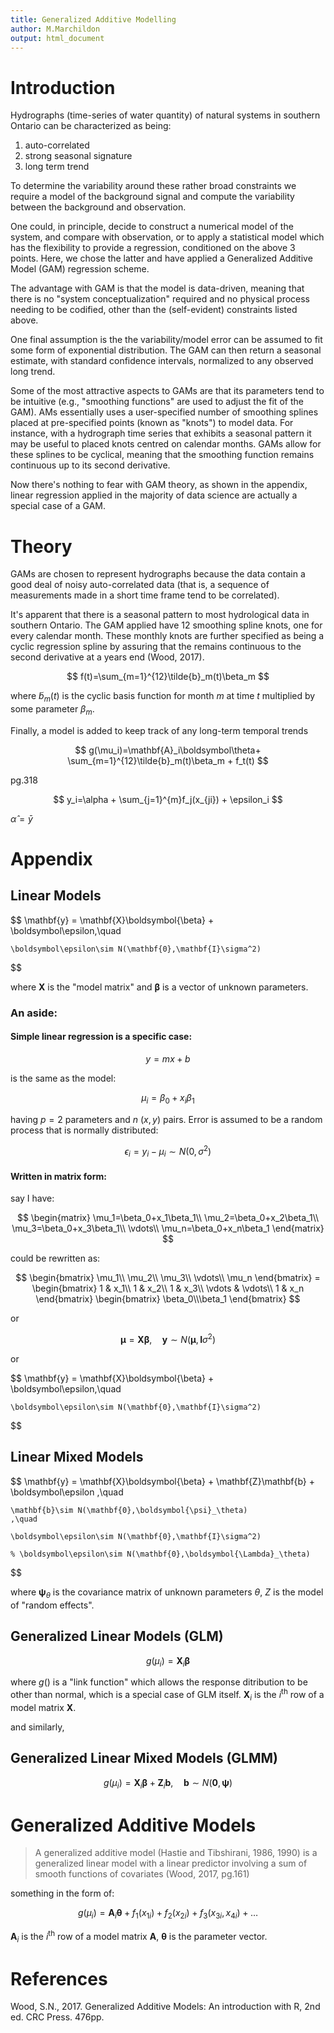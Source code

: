```yaml
---
title: Generalized Additive Modelling
author: M.Marchildon
output: html_document
---
```



# Introduction

Hydrographs (time-series of water quantity) of natural systems in southern Ontario can be characterized as being:

1. auto-correlated
1. strong seasonal signature
1. long term trend

To determine the variability around these rather broad constraints we require a model of the background signal and compute the variability between the background and observation.

One could, in principle, decide to construct a numerical model of the system, and compare with observation, or to apply a statistical model which has the flexibility to provide a regression, conditioned on the above 3 points. Here, we chose the latter and have applied a Generalized Additive Model (GAM) regression scheme.

The advantage with GAM is that the model is data-driven, meaning that there is no "system conceptualization" required and no physical process needing to be codified, other than the (self-evident) constraints listed above.

One final assumption is the the variability/model error can be assumed to fit some form of exponential distribution.  The GAM can then return a seasonal estimate, with standard confidence intervals, normalized to any observed long trend.

Some of the most attractive aspects to GAMs are that its parameters tend to be intuitive (e.g., "smoothing functions" are used to adjust the fit of the GAM). AMs essentially uses a user-specified number of smoothing splines placed at pre-specified points (known as "knots") to model data. For instance, with a hydrograph time series that exhibits a seasonal pattern it may be useful to placed knots centred on calendar months. GAMs allow for these splines to be cyclical, meaning that the smoothing function remains continuous up to its second derivative.

Now there's nothing to fear with GAM theory, as shown in the appendix, linear regression applied in the majority of data science are actually a special case of a GAM.


# Theory

GAMs are chosen to represent hydrographs because the data contain a good deal of noisy auto-correlated data (that is, a sequence of measurements made in a short time frame tend to be correlated).

It's apparent that there is a seasonal pattern to most hydrological data in southern Ontario. The GAM applied have 12 smoothing spline knots, one for every calendar month. These monthly knots are further specified as being a cyclic regression spline by assuring that the remains continuous to the second derivative at a years end (Wood, 2017).

$$
    f(t)=\sum_{m=1}^{12}\tilde{b}_m(t)\beta_m
$$

where $\tilde{b}_m(t)$ is the cyclic basis function for month $m$ at time $t$ multiplied by some parameter $\beta_m$.


Finally, a model is added to keep track of any long-term temporal trends

$$
    g(\mu_i)=\mathbf{A}_i\boldsymbol\theta+
    \sum_{m=1}^{12}\tilde{b}_m(t)\beta_m +
    f_t(t)
$$

pg.318

$$
    y_i=\alpha + \sum_{j=1}^{m}f_j(x_{ji}) + \epsilon_i
$$

$\hat{\alpha}=\bar{y}$


# Appendix

## Linear Models

$$ 
    \mathbf{y} = 
    \mathbf{X}\boldsymbol{\beta} + 
    \boldsymbol\epsilon,\quad 
    
    \boldsymbol\epsilon\sim N(\mathbf{0},\mathbf{I}\sigma^2) 
$$

where $\mathbf{X}$ is the "model matrix" and $\boldsymbol\beta$ is a vector of unknown parameters.


### An aside:

#### Simple linear regression is a specific case:

$$ y=mx+b $$

is the same as the model:

$$ \mu_i = \beta_0 + x_i\beta_1 $$

having $p=2$ parameters and $n$ $(x,y)$ pairs. Error is assumed to be a random process that is normally distributed:

$$ \epsilon_i=y_i-\mu_i \sim N(0,\sigma^2) $$

#### Written in matrix form:

say I have:

$$
    \begin{matrix}
        \mu_1=\beta_0+x_1\beta_1\\
        \mu_2=\beta_0+x_2\beta_1\\
        \mu_3=\beta_0+x_3\beta_1\\
        \vdots\\
        \mu_n=\beta_0+x_n\beta_1
    \end{matrix}
$$

could be rewritten as:

$$
    \begin{bmatrix}
        \mu_1\\
        \mu_2\\
        \mu_3\\
        \vdots\\
        \mu_n
    \end{bmatrix} =
    \begin{bmatrix}
        1 & x_1\\
        1 & x_2\\
        1 & x_3\\
        \vdots & \vdots\\
        1 & x_n
    \end{bmatrix}  
    \begin{bmatrix}
        \beta_0\\\beta_1
    \end{bmatrix}          
$$

or

$$ 
    \boldsymbol\mu = \mathbf{X}\boldsymbol\beta
    ,\quad
    \mathbf{y}\sim N(\boldsymbol\mu, \mathbf{I}\sigma^2)
$$

or

$$ 
    \mathbf{y} = 
    \mathbf{X}\boldsymbol{\beta} + 
    \boldsymbol\epsilon,\quad 
    
    \boldsymbol\epsilon\sim N(\mathbf{0},\mathbf{I}\sigma^2) 
$$


## Linear Mixed Models

$$ 
    \mathbf{y} = 
    \mathbf{X}\boldsymbol{\beta} +
    \mathbf{Z}\mathbf{b} +
    \boldsymbol\epsilon
    ,\quad 
    
    \mathbf{b}\sim N(\mathbf{0},\boldsymbol{\psi}_\theta) 
    ,\quad

    \boldsymbol\epsilon\sim N(\mathbf{0},\mathbf{I}\sigma^2) 

    % \boldsymbol\epsilon\sim N(\mathbf{0},\boldsymbol{\Lambda}_\theta)

$$

where $\boldsymbol{\psi}_\theta$ is the covariance matrix of unknown parameters $\theta$, $Z$ is the model of "random effects". 

<!-- Often $\boldsymbol{\Lambda}_\theta=\mathbf{I}\sigma^2$ (Wood, 2017, pg.61). -->



## Generalized Linear Models (GLM)

$$
    g(\mu_i)=\mathbf{X}_i\boldsymbol\beta
$$

where $g()$ is a "link function" which allows the response ditribution to be other than normal, which is a special case of GLM itself. $\mathbf{X}_i$ is the $i^\text{th}$ row of a model matrix $\mathbf{X}$.

and similarly,

## Generalized Linear Mixed Models (GLMM)

$$
    g(\mu_i)=
    \mathbf{X}_i\boldsymbol\beta +
    \mathbf{Z}_i\mathbf{b}
    ,\quad
        \mathbf{b}\sim N(\mathbf{0},\boldsymbol\psi)   
$$


# Generalized Additive Models

> A generalized additive model (Hastie and Tibshirani, 1986, 1990) is a generalized linear model with a linear predictor involving a sum of smooth functions of covariates (Wood, 2017, pg.161)

something in the form of:

$$
    g(\mu_i)=\mathbf{A}_i\boldsymbol\theta+
    f_1(x_{1i}) +
    f_2(x_{2i}) +
    f_3(x_{3i},x_{4i}) + \dots
$$

$\mathbf{A}_i$ is the $i^\text{th}$ row of a model matrix $\mathbf{A}$, $\boldsymbol\theta$ is the parameter vector.


# References

Wood, S.N., 2017. Generalized Additive Models: An introduction with R, 2nd ed. CRC Press. 476pp.

